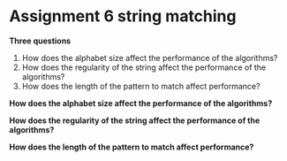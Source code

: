 Assignment 6 string matching
============================

**Three questions**

1. How does the alphabet size affect the performance of the algorithms?
2. How does the regularity of the string affect the performance of the algorithms?
3. How does the length of the pattern to match affect performance?


**How does the alphabet size affect the performance of the algorithms?**


**How does the regularity of the string affect the performance of the algorithms?**


**How does the length of the pattern to match affect performance?**
